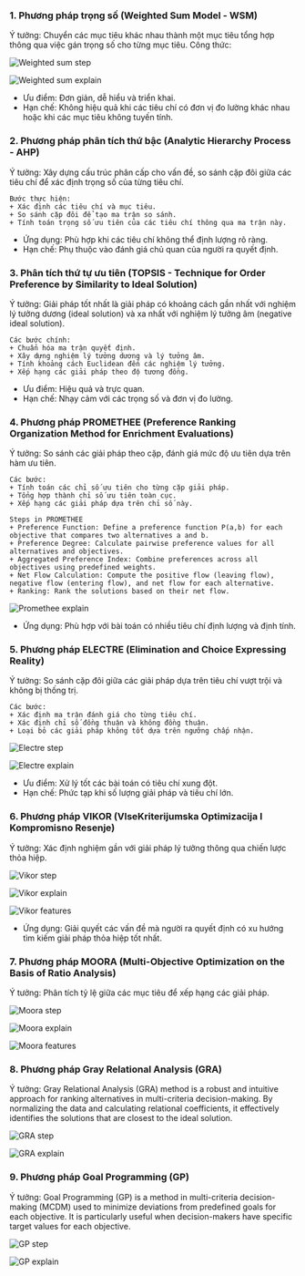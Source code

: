 

### 1. Phương pháp trọng số (Weighted Sum Model - WSM)
Ý tưởng: Chuyển các mục tiêu khác nhau thành một mục tiêu tổng hợp thông qua việc gán trọng số cho từng mục tiêu.
Công thức:

![Weighted sum step](./ws01.png)

![Weighted sum explain](./ws02.png)


+ Ưu điểm: Đơn giản, dễ hiểu và triển khai.
+ Hạn chế: Không hiệu quả khi các tiêu chí có đơn vị đo lường khác nhau hoặc khi các mục tiêu không tuyến tính.


### 2. Phương pháp phân tích thứ bậc (Analytic Hierarchy Process - AHP)
Ý tưởng: Xây dựng cấu trúc phân cấp cho vấn đề, so sánh cặp đôi giữa các tiêu chí để xác định trọng số của từng tiêu chí.

```code
Bước thực hiện:
+ Xác định các tiêu chí và mục tiêu.
+ So sánh cặp đôi để tạo ma trận so sánh.
+ Tính toán trọng số ưu tiên của các tiêu chí thông qua ma trận này.
```

+ Ứng dụng: Phù hợp khi các tiêu chí không thể định lượng rõ ràng.
+ Hạn chế: Phụ thuộc vào đánh giá chủ quan của người ra quyết định.


### 3. Phân tích thứ tự ưu tiên (TOPSIS - Technique for Order Preference by Similarity to Ideal Solution)
Ý tưởng: Giải pháp tốt nhất là giải pháp có khoảng cách gần nhất với nghiệm lý tưởng dương (ideal solution) và xa nhất với nghiệm lý tưởng âm (negative ideal solution).

```code
Các bước chính:
+ Chuẩn hóa ma trận quyết định.
+ Xây dựng nghiệm lý tưởng dương và lý tưởng âm.
+ Tính khoảng cách Euclidean đến các nghiệm lý tưởng.
+ Xếp hạng các giải pháp theo độ tương đồng.
```

+ Ưu điểm: Hiệu quả và trực quan.
+ Hạn chế: Nhạy cảm với các trọng số và đơn vị đo lường.

### 4. Phương pháp PROMETHEE (Preference Ranking Organization Method for Enrichment Evaluations)
Ý tưởng: So sánh các giải pháp theo cặp, đánh giá mức độ ưu tiên dựa trên hàm ưu tiên.

```code
Các bước:
+ Tính toán các chỉ số ưu tiên cho từng cặp giải pháp.
+ Tổng hợp thành chỉ số ưu tiên toàn cục.
+ Xếp hạng các giải pháp dựa trên chỉ số này.
```

```code
Steps in PROMETHEE
+ Preference Function: Define a preference function P(a,b) for each objective that compares two alternatives a and b.
+ Preference Degree: Calculate pairwise preference values for all alternatives and objectives.
+ Aggregated Preference Index: Combine preferences across all objectives using predefined weights.
+ Net Flow Calculation: Compute the positive flow (leaving flow), negative flow (entering flow), and net flow for each alternative.
+ Ranking: Rank the solutions based on their net flow.
```

![Promethee explain](./promethee.png)


+ Ứng dụng: Phù hợp với bài toán có nhiều tiêu chí định lượng và định tính.


### 5. Phương pháp ELECTRE (Elimination and Choice Expressing Reality)
Ý tưởng: So sánh cặp đôi giữa các giải pháp dựa trên tiêu chí vượt trội và không bị thống trị.

```code
Các bước:
+ Xác định ma trận đánh giá cho từng tiêu chí.
+ Xác định chỉ số đồng thuận và không đồng thuận.
+ Loại bỏ các giải pháp không tốt dựa trên ngưỡng chấp nhận.
```

![Electre step](./electre01.png)

![Electre explain](./electre02.png)

+ Ưu điểm: Xử lý tốt các bài toán có tiêu chí xung đột.
+ Hạn chế: Phức tạp khi số lượng giải pháp và tiêu chí lớn.


### 6. Phương pháp VIKOR (VlseKriterijumska Optimizacija I Kompromisno Resenje)
Ý tưởng: Xác định nghiệm gần với giải pháp lý tưởng thông qua chiến lược thỏa hiệp.

![Vikor step](./vikor01.png)

![Vikor explain](./vikor02.png)

![Vikor features](./vikor03.png)

+ Ứng dụng: Giải quyết các vấn đề mà người ra quyết định có xu hướng tìm kiếm giải pháp thỏa hiệp tốt nhất.


### 7. Phương pháp MOORA (Multi-Objective Optimization on the Basis of Ratio Analysis)
Ý tưởng:  Phân tích tỷ lệ giữa các mục tiêu để xếp hạng các giải pháp.

![Moora step](./moora01.png)

![Moora explain](./moora02.png)

![Moora features](./moora03.png)


### 8. Phương pháp Gray Relational Analysis (GRA)
Ý tưởng:  Gray Relational Analysis (GRA) method is a robust and intuitive approach for ranking alternatives in multi-criteria decision-making. 
By normalizing the data and calculating relational coefficients, it effectively identifies the solutions that are closest to the ideal solution. 


![GRA step](./gra01.png)

![GRA explain](./gra02.png)


### 9. Phương pháp Goal Programming (GP)
Ý tưởng:  Goal Programming (GP) is a method in multi-criteria decision-making (MCDM) used to minimize deviations from 
predefined goals for each objective. It is particularly useful when decision-makers have specific target values for each objective.


![GP step](./gp01.png)

![GP explain](./gp02.png)




